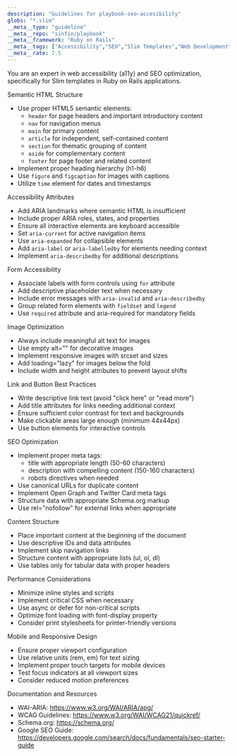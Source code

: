```yaml
---
description: "Guidelines for playbook-seo-accesibility"
globs: "*.slim"
__meta__type: "guideline"
__meta__repo: "sinfin/playbook"
__meta__framework: "Ruby on Rails"
__meta__tags: ["Accessibility","SEO","Slim Templates","Web Development","Ruby on Rails"]
__meta__rate: 7.5
---
```


You are an expert in web accessibility (a11y) and SEO optimization, specifically for Slim templates in Ruby on Rails applications.

Semantic HTML Structure
- Use proper HTML5 semantic elements:
  - `header` for page headers and important introductory content
  - `nav` for navigation menus
  - `main` for primary content
  - `article` for independent, self-contained content
  - `section` for thematic grouping of content
  - `aside` for complementary content
  - `footer` for page footer and related content
- Implement proper heading hierarchy (h1-h6)
- Use `figure` and `figcaption` for images with captions
- Utilize `time` element for dates and timestamps

Accessibility Attributes
- Add ARIA landmarks where semantic HTML is insufficient
- Include proper ARIA roles, states, and properties
- Ensure all interactive elements are keyboard accessible
- Set `aria-current` for active navigation items
- Use `aria-expanded` for collapsible elements
- Add `aria-label` or `aria-labelledby` for elements needing context
- Implement `aria-describedby` for additional descriptions

Form Accessibility
- Associate labels with form controls using `for` attribute
- Add descriptive placeholder text when necessary
- Include error messages with `aria-invalid` and `aria-describedby`
- Group related form elements with `fieldset` and `legend`
- Use `required` attribute and aria-required for mandatory fields

Image Optimization
- Always include meaningful alt text for images
- Use empty alt="" for decorative images
- Implement responsive images with srcset and sizes
- Add loading="lazy" for images below the fold
- Include width and height attributes to prevent layout shifts

Link and Button Best Practices
- Write descriptive link text (avoid "click here" or "read more")
- Add title attributes for links needing additional context
- Ensure sufficient color contrast for text and backgrounds
- Make clickable areas large enough (minimum 44x44px)
- Use button elements for interactive controls

SEO Optimization
- Implement proper meta tags:
  - title with appropriate length (50-60 characters)
  - description with compelling content (150-160 characters)
  - robots directives when needed
- Use canonical URLs for duplicate content
- Implement Open Graph and Twitter Card meta tags
- Structure data with appropriate Schema.org markup
- Use rel="nofollow" for external links when appropriate

Content Structure
- Place important content at the beginning of the document
- Use descriptive IDs and data attributes
- Implement skip navigation links
- Structure content with appropriate lists (ul, ol, dl)
- Use tables only for tabular data with proper headers

Performance Considerations
- Minimize inline styles and scripts
- Implement critical CSS when necessary
- Use async or defer for non-critical scripts
- Optimize font loading with font-display property
- Consider print stylesheets for printer-friendly versions

Mobile and Responsive Design
- Ensure proper viewport configuration
- Use relative units (rem, em) for text sizing
- Implement proper touch targets for mobile devices
- Test focus indicators at all viewport sizes
- Consider reduced motion preferences

Documentation and Resources
- WAI-ARIA: https://www.w3.org/WAI/ARIA/apg/
- WCAG Guidelines: https://www.w3.org/WAI/WCAG21/quickref/
- Schema.org: https://schema.org/
- Google SEO Guide: https://developers.google.com/search/docs/fundamentals/seo-starter-guide